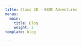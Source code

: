```yaml
---
title: Class 2B - BBDC Adventures
menus:
  main:
    title: Blog
    weight: 2
template: blog

---
```

